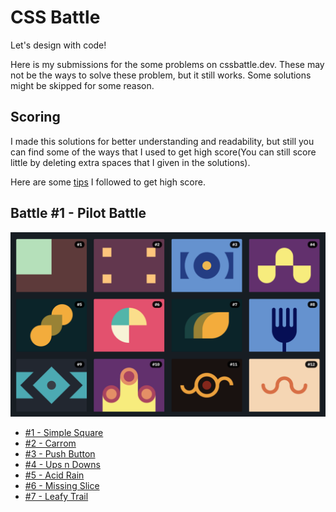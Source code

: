 # CSS Battle

Let's design with code!

 Here is my submissions for the some problems on cssbattle.dev. These may not be the ways to solve these problem, but it still works. Some solutions might be skipped for some reason.

 ## Scoring

 I made this solutions for better understanding and readability, but still you can find some of the ways that I used to get high score(You can still score little by deleting extra spaces that I given in the solutions).

 Here are some [tips](https://cssbattle.dev/tips) I followed to get high score.

 ## Battle #1 - Pilot Battle

 ![preview](./solutions/1-pilot-battle/img/preview.png)

 - [#1 - Simple Square](./solutions/1-pilot-battle/1-simply-square.md)
 - [#2 - Carrom](./solutions/1-pilot-battle/2-carrom.md)
 - [#3 - Push Button](./solutions/1-pilot-battle/3-push-button.md)
 - [#4 - Ups n Downs](./solutions/1-pilot-battle/4-ups-n-downs.md)
 - [#5 - Acid Rain](./solutions/1-pilot-battle/5-acid-rain.md)
 - [#6 - Missing Slice](./solutions/1-pilot-battle/6-missing-slice.md)
 - [#7 - Leafy Trail](./solutions/1-pilot-battle/7-leafy-trail.md)
